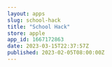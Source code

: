 ```yaml
---
layout: apps
slug: school-hack
title: "School Hack"
store: apple
app_id: 1667172863
date: 2023-03-15T22:37:57Z
published: 2023-02-05T08:00:00Z
---
```

